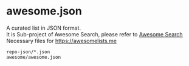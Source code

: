 awesome.json
==
A curated list in JSON format.  
It is Sub-project of Awesome Search, please refer to [Awesome Search](https://github.com/lockys/awesome-search)
Necessary files for https://awesomelists.me

```
repo-json/*.json
awesome/awesome.json
```
